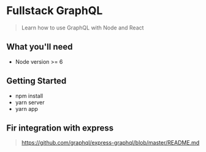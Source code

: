 # Fullstack GraphQL
> Learn how to use GraphQL with Node and React

## What you'll need
* Node version >= 6

## Getting Started

* npm install
* yarn server
* yarn app

## Fir integration with express
> https://github.com/graphql/express-graphql/blob/master/README.md

